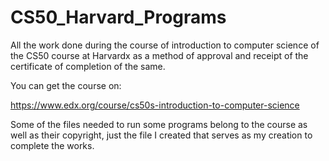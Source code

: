 # CS50_Harvard_Programs
All the work done during the course of introduction to computer science of the 
CS50 course at Harvardx as a method of approval and receipt of the certificate 
of completion of the same.

You can get the course on:

https://www.edx.org/course/cs50s-introduction-to-computer-science

Some of the files needed to run some programs belong to the course as well as their 
copyright, just the file I created that serves as my creation to complete the works.
